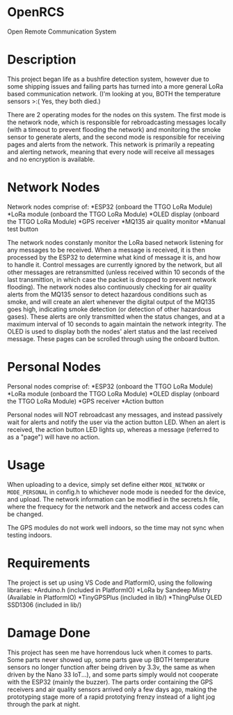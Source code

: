 # OpenRCS
Open Remote Communication System

# Description
This project began life as a bushfire detection system, however due to some shipping issues and failing parts has turned into a more general LoRa based communication network. (I'm looking at you, BOTH the temperature sensors >:( Yes, they both died.)

There are 2 operating modes for the nodes on this system. The first mode is the network node, which is responsible for rebroadcasting messages locally (with a timeout to prevent flooding the network) and monitoring the smoke sensor to generate alerts, and the second mode is responsible for receiving pages and alerts from the network.
This network is primarily a repeating and alerting network, meaning that every node will receive all messages and no encryption is available.

# Network Nodes
Network nodes comprise of:
*ESP32 (onboard the TTGO LoRa Module)
*LoRa module (onboard the TTGO LoRa Module)
*OLED display (onboard the TTGO LoRa Module)
*GPS receiver
*MQ135 air quality monitor
*Manual test button

The network nodes constanly monitor the LoRa based network listening for any messages to be received. When a message is received, it is then processed by the ESP32 to determine what kind of message it is, and how to handle it. Control messages are currently ignored by the network, but all other messages are retransmitted (unless received within 10 seconds of the last transmittion, in which case the packet is dropped to prevent network flooding).
The network nodes also continuously checking for air quality alerts from the MQ135 sensor to detect hazardous conditions such as smoke, and will create an alert whenever the digital output of the MQ135 goes high, indicating smoke detection (or detection of other hazardous gases). These alerts are only transmitted when the status changes, and at a maximum interval of 10 seconds to again maintain the network integrity.
The OLED is used to display both the nodes' alert status and the last received message. These pages can be scrolled through using the onboard button.

# Personal Nodes
Personal nodes comprise of:
*ESP32 (onboard the TTGO LoRa Module)
*LoRa module (onboard the TTGO LoRa Module)
*OLED display (onboard the TTGO LoRa Module)
*GPS receiver
*Action button

Personal nodes will NOT rebroadcast any messages, and instead passively wait for alerts and notify the user via the action button LED. When an alert is received, the action button LED lights up, whereas a message (referred to as a "page") will have no action.

# Usage
When uploading to a device, simply set define either `MODE_NETWORK` or `MODE_PERSONAL` in config.h to whichever node mode is needed for the device, and upload. The network information can be modified in the secrets.h file, where the frequecy for the network and the network and access codes can be changed.

The GPS modules do not work well indoors, so the time may not sync when testing indoors.

# Requirements
The project is set up using VS Code and PlatformIO, using the following libraries:
*Arduino.h (included in PlatformIO)
*LoRa by Sandeep Mistry (Available in PlatformIO)
*TinyGPSPlus (included in lib/)
*ThingPulse OLED SSD1306 (included in lib/)

# Damage Done
This project has seen me have horrendous luck when it comes to parts. Some parts never showed up, some parts gave up (BOTH temperature sensors no longer function after being driven by 3.3v, the same as when driven by the Nano 33 IoT...), and some parts simply would not cooperate with the ESP32 (mainly the buzzer).
The parts order containing the GPS receivers and air quality sensors arrived only a few days ago, making the prototyping stage more of a rapid prototying frenzy instead of a light jog through the park at night.